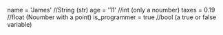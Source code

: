 name = 'James' //String (str)
age = '11' //int (only a noumber)
taxes = 0.19 //float (Noumber with a point)
is_programmer = true //bool (a true or false variable)
